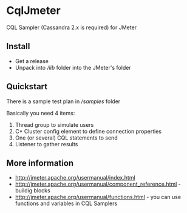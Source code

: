 CqlJmeter
=========

CQL Sampler (Cassandra 2.x is required) for JMeter



Install
--------

* Get a release
* Unpack into _/lib_ folder into the JMeter's folder


Quickstart
---------
There is a sample test plan in _/samples_ folder

Basically you need 4 items:

1. Thread group to simulate users
2. C* Cluster config element to define connection properties
3. One (or several) CQL statements to send
4. Listener to gather results


More information
------
* http://jmeter.apache.org/usermanual/index.html
* http://jmeter.apache.org/usermanual/component_reference.html - buildig blocks
* http://jmeter.apache.org/usermanual/functions.html - you can use functions and variables in CQL Samplers
